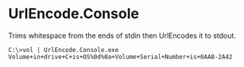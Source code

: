 # UrlEncode.Console
Trims whitespace from the ends of stdin then UrlEncodes it to stdout.


    C:\>vol | UrlEncode.Console.exe
    Volume+in+drive+C+is+OS%0d%0a+Volume+Serial+Number+is+0AA8-2A42